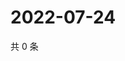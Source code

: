 # 2022-07-24

共 0 条

<!-- BEGIN WEIBO -->
<!-- 最后更新时间 Sun Jul 24 2022 04:16:41 GMT+0800 (China Standard Time) -->

<!-- END WEIBO -->

